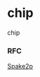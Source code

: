 # chip
chip


### RFC
[Spake2p](https://datatracker.ietf.org/doc/id/draft-bar-cfrg-spake2plus-01.txt)